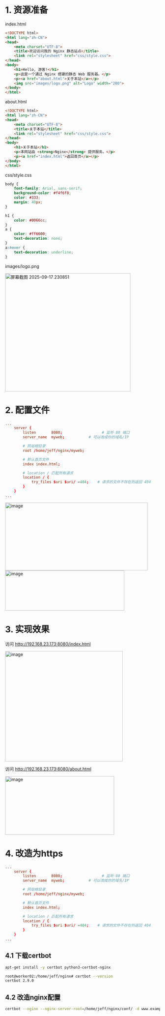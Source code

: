 # 1. 资源准备
index.html

```html
<!DOCTYPE html>
<html lang="zh-CN">
<head>
    <meta charset="UTF-8">
    <title>欢迎访问我的 Nginx 静态站点</title>
    <link rel="stylesheet" href="css/style.css">
</head>
<body>
    <h1>Hello, 游客!</h1>
    <p>这是一个通过 Nginx 搭建的静态 Web 服务器。</p>
    <p><a href="about.html">关于本站</a></p>
    <img src="images/logo.png" alt="Logo" width="200">
</body>
</html>

```

about.html

```html
<!DOCTYPE html>
<html lang="zh-CN">
<head>
    <meta charset="UTF-8">
    <title>关于本站</title>
    <link rel="stylesheet" href="css/style.css">
</head>
<body>
    <h1>关于本站</h1>
    <p>本网站由 <strong>Nginx</strong> 提供服务。</p>
    <p><a href="index.html">返回首页</a></p>
</body>
</html>

```
css/style.css

```css
body {
    font-family: Arial, sans-serif;
    background-color: #f4f6f8;
    color: #333;
    margin: 40px;
}

h1 {
    color: #0066cc;
}
a {
    color: #ff6600;
    text-decoration: none;
}
a:hover {
    text-decoration: underline;
}
```
images/logo.png

<img width="408" height="385" alt="屏幕截图 2025-09-17 230851" src="https://github.com/user-attachments/assets/c1608d43-65e9-42e0-bb94-b3fb1a6ef2ef" />

# 2. 配置文件
```conf
...
    server {
        listen       8080;                  # 监听 80 端口
        server_name  myweb;           # 可以改成你的域名/IP

        # 网站根目录
        root /home/jeff/nginx/myweb;

        # 默认首页文件
        index index.html;

        # location / 匹配所有请求
        location / {
            try_files $uri $uri/ =404;    # 请求的文件不存在则返回 404
        }
    }
...
```
<img width="464" height="221" alt="image" src="https://github.com/user-attachments/assets/6f193ce7-c31b-43cd-9130-4a4b17aec06a" />

<img width="388" height="131" alt="image" src="https://github.com/user-attachments/assets/734859db-5bcb-4013-8896-9b476f927e4e" />

# 3. 实现效果

访问 http://192.168.23.173:8080/index.html

<img width="383" height="359" alt="image" src="https://github.com/user-attachments/assets/99aefe43-80f8-4865-89d0-5d692b3b4cd7" />

访问 http://192.168.23.173:8080/about.html

<img width="355" height="191" alt="image" src="https://github.com/user-attachments/assets/908fdd79-d850-4172-a3e3-e7b86da61305" />


# 4. 改造为https

```conf
...
    server {
        listen       8080;                  # 监听 80 端口
        server_name  myweb;           # 可以改成你的域名/IP

        # 网站根目录
        root /home/jeff/nginx/myweb;

        # 默认首页文件
        index index.html;

        # location / 匹配所有请求
        location / {
            try_files $uri $uri/ =404;    # 请求的文件不存在则返回 404
        }
    }
...
```
## 4.1 下载certbot
```bash
apt-get install -y certbot python3-certbot-nginx
```

```bash
root@worker02:/home/jeff/nginx# certbot --version
certbot 2.9.0
```
## 4.2 改造nginx配置
```bash
certbot --nginx --nginx-server-root=/home/jeff/nginx/conf/ -d www.example.com
```
